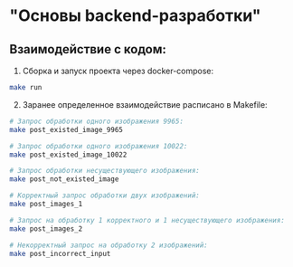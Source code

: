 # "Основы backend-разработки"

## Взаимодействие с кодом:
1. Сборка и запуск проекта через docker-compose: 
```bash
make run
```
2. Заранее определенное взаимодействие расписано в Makefile:
```bash
# Запрос обработки одного изображения 9965: 
make post_existed_image_9965
```
```bash
# Запрос обработки одного изображения 10022:
make post_existed_image_10022
```
```bash
# Запрос обработки несуществующего изображения:
make post_not_existed_image
```
```bash
# Корректный запрос обработки двух изображений:
make post_images_1
```
```bash
# Запрос на обработку 1 корректного и 1 несуществующего изображения:
make post_images_2
```
```bash
# Некорректный запрос на обработку 2 изображений:
make post_incorrect_input 
```